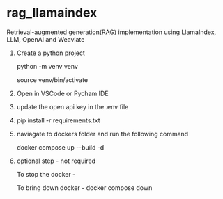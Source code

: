 # rag_llamaindex
Retrieval-augmented generation(RAG) implementation using LlamaIndex, LLM, OpenAI and Weaviate 

1. Create a python project

   python -m venv venv

   source venv/bin/activate

2. Open in VSCode or Pycham IDE


3. update the open api key in the .env file

4. pip install -r requirements.txt

5. naviagate to dockers folder and run the following command

   docker compose up --build  -d


6. optional step - not required

   To stop the docker - 

   To bring down docker - docker compose down


